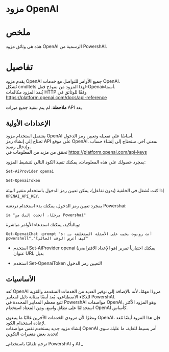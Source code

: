 ﻿# مزود OpenAI  

# ملخص <!--! @#Short --> 

هذه هي وثائق مزود OpenAI الرسمية من PowershAI.

# تفاصيل  <!--! @#Long --> 

يقدم مزود OpenAI جميع الأوامر للتواصل مع خدمات OpenAI.  
تُشكل cmdltets لهذا المزود من نموذج فعل-Openaiأسماء.  
يُنفذ المزود مكالمات HTTP وفقًا للوثائق في https://platform.openai.com/docs/api-reference

**ملاحظة**: لم يتم تنفيذ جميع ميزات API بعد


## الإعدادات الأولية 

يشتمل استخدام مزود OpenAI أساسًا على تفعيله وتعيين رمز الدخول.  
تحتاج إلى إنشاء رمز API على موقع OpenAI. بمعنى آخر، ستحتاج إلى إنشاء حساب وإدخال رصيد.  
تحقق من مزيد من المعلومات في https://platform.openai.com/api-keys 

بمجرد حصولك على هذه المعلومات، يمكنك تنفيذ الكود التالي لتنشيط المزود:

```powershell 
Set-AiProvider openai 

Set-OpenaiToken
```

إذا كنت تُشغل في الخلفية (بدون تفاعل)، يمكن تعيين رمز الدخول باستخدام متغير البيئة `OPENAI_API_KEY`.  

بمجرد تعيين رمز الدخول، يمكنك بدء استخدام دردشة Powershai:

```
ia "مرحبًا، أتحدث إليك من Powershai"
```

وبالتأكيد، يمكنك استدعاء الأوامر مباشرة:

```
Get-OpenaiChat -prompt "s: أنت روبوت يجيب على الأسئلة المتعلقة بـ powershell","كيف أعرض الوقت الحالي؟"
```




* استخدم Set-AiProvider openai (هو الإعداد الافتراضي)
يمكنك اختيارياً تمرير عنوان URL بديل

* استخدم Set-OpenaiToken لتعيين رمز الدخول!


## الأساسيات

تُعد OpenAI مزودًا مهمًا، لأنه بالإضافة إلى توفير العديد من الخدمات المتقدمة والقوية للذكاء الاصطناعي، يُعد أيضًا بمثابة دليل لمعايير PowershAI.  
تتبع معظم المعايير المحددة في PowershAI مواصفات OpenAI، وهو المزود الأكثر استخدامًا على نطاق واسع، ومن المعتاد استخدام OpenAI كأساس.  


ونظرًا لأن مزودي الخدمات الآخرين غالبًا ما يتبعون OpenAI، فإن هذا المزود أيضًا مُعد لإعادة استخدام الكود.  
إنشاء مزود جديد يستخدم نفس مواصفات OpenAI أمر بسيط للغاية، ما عليك سوى تحديد بعض متغيرات التكوين!






<!--PowershaiAiDocBlockStart-->
_ترجم تلقائيًا باستخدام PowershAI و AI 
_
<!--PowershaiAiDocBlockEnd-->
